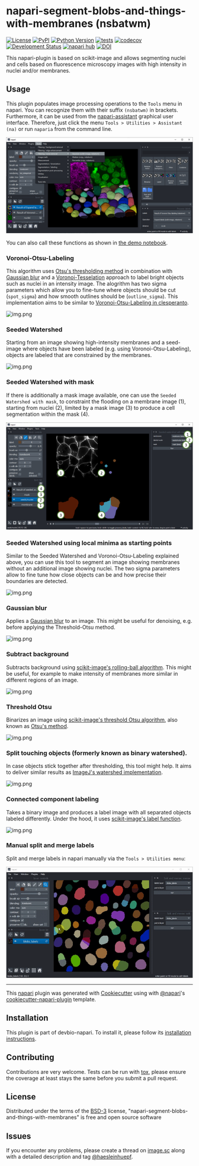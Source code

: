 # napari-segment-blobs-and-things-with-membranes (nsbatwm)

[![License](https://img.shields.io/pypi/l/napari-segment-blobs-and-things-with-membranes.svg?color=green)](https://github.com/haesleinhuepf/napari-segment-blobs-and-things-with-membranes/raw/master/LICENSE)
[![PyPI](https://img.shields.io/pypi/v/napari-segment-blobs-and-things-with-membranes.svg?color=green)](https://pypi.org/project/napari-segment-blobs-and-things-with-membranes)
[![Python Version](https://img.shields.io/pypi/pyversions/napari-segment-blobs-and-things-with-membranes.svg?color=green)](https://python.org)
[![tests](https://github.com/haesleinhuepf/napari-segment-blobs-and-things-with-membranes/workflows/tests/badge.svg)](https://github.com/haesleinhuepf/napari-segment-blobs-and-things-with-membranes/actions)
[![codecov](https://codecov.io/gh/haesleinhuepf/napari-segment-blobs-and-things-with-membranes/branch/master/graph/badge.svg)](https://codecov.io/gh/haesleinhuepf/napari-segment-blobs-and-things-with-membranes)
[![Development Status](https://img.shields.io/pypi/status/napari-segment-blobs-and-things-with-membranes.svg)](https://en.wikipedia.org/wiki/Software_release_life_cycle#Alpha)
[![napari hub](https://img.shields.io/endpoint?url=https://api.napari-hub.org/shields/napari-segment-blobs-and-things-with-membranes)](https://napari-hub.org/plugins/napari-segment-blobs-and-things-with-membranes)
[![DOI](https://zenodo.org/badge/DOI/10.5281/zenodo.7027634.svg)](https://doi.org/10.5281/zenodo.7027634)

This napari-plugin is based on scikit-image and allows segmenting nuclei and cells based on fluorescence microscopy images with high intensity in nuclei and/or membranes.

## Usage

This plugin populates image processing operations to the `Tools` menu in napari.
You can recognize them with their suffix `(nsbatwm)` in brackets.
Furthermore, it can be used from the [napari-assistant](https://www.napari-hub.org/plugins/napari-assistant) graphical user interface. 
Therefore, just click the menu `Tools > Utilities > Assistant (na)` or run `naparia` from the command line.

![img.png](https://github.com/haesleinhuepf/napari-segment-blobs-and-things-with-membranes/raw/main/docs/tools_menu_screenshot.png)

You can also call these functions as shown in [the demo notebook](https://github.com/haesleinhuepf/napari-segment-blobs-and-things-with-membranes/blob/main/docs/demo.ipynb).

### Voronoi-Otsu-Labeling

This algorithm uses [Otsu's thresholding method](https://ieeexplore.ieee.org/document/4310076) in combination with 
[Gaussian blur](https://scikit-image.org/docs/dev/api/skimage.filters.html#skimage.filters.gaussian) and a 
[Voronoi-Tesselation](https://en.wikipedia.org/wiki/Voronoi_diagram) 
approach to label bright objects such as nuclei in an intensity image. The alogrithm has two sigma parameters which allow
you to fine-tune where objects should be cut (`spot_sigma`) and how smooth outlines should be (`outline_sigma`).
This implementation aims to be similar to [Voronoi-Otsu-Labeling in clesperanto](https://github.com/clEsperanto/pyclesperanto_prototype/blob/master/demo/segmentation/voronoi_otsu_labeling.ipynb).

![img.png](https://github.com/haesleinhuepf/napari-segment-blobs-and-things-with-membranes/raw/main/docs/voronoi_otsu_labeling.png)

### Seeded Watershed

Starting from an image showing high-intensity membranes and a seed-image where objects have been labeled (e.g. using Voronoi-Otsu-Labeling),
objects are labeled that are constrained by the membranes.

![img.png](https://github.com/haesleinhuepf/napari-segment-blobs-and-things-with-membranes/raw/main/docs/seeded_watershed.png)

### Seeded Watershed with mask

If there is additionally a mask image available, one can use the `Seeded Watershed with mask`, to constraint the flooding 
on a membrane image (1), starting from nuclei (2), limited by a mask image (3) to produce a cell segmentation within the mask (4).

![img.png](https://github.com/haesleinhuepf/napari-segment-blobs-and-things-with-membranes/raw/main/docs/seeded_watershed_with_mask.png)

### Seeded Watershed using local minima as starting points

Similar to the Seeded Watershed and Voronoi-Otsu-Labeling explained above, you can use this tool to segment an image
showing membranes without an additional image showing nuclei. The two sigma parameters allow to fine tune how close 
objects can be and how precise their boundaries are detected.

![img.png](https://github.com/haesleinhuepf/napari-segment-blobs-and-things-with-membranes/raw/main/docs/local_minima_seeded_watershed.png)

### Gaussian blur

Applies a [Gaussian blur](https://scikit-image.org/docs/dev/api/skimage.filters.html#skimage.filters.gaussian) to an
image. This might be useful for denoising, e.g. before applying the Threshold-Otsu method.

![img.png](https://github.com/haesleinhuepf/napari-segment-blobs-and-things-with-membranes/raw/main/docs/gaussian_blur.png)

### Subtract background

Subtracts background using [scikit-image's rolling-ball algorithm](https://scikit-image.org/docs/stable/auto_examples/segmentation/plot_rolling_ball.html). 
This might be useful, for example to make intensity of membranes more similar in different regions of an image.

![img.png](https://github.com/haesleinhuepf/napari-segment-blobs-and-things-with-membranes/raw/main/docs/subtract_background.png)

### Threshold Otsu

Binarizes an image using [scikit-image's threshold Otsu algorithm](https://scikit-image.org/docs/dev/auto_examples/segmentation/plot_thresholding.html), also known as 
[Otsu's method](https://ieeexplore.ieee.org/document/4310076).

![img.png](https://github.com/haesleinhuepf/napari-segment-blobs-and-things-with-membranes/raw/main/docs/threshold_otsu.png)

### Split touching objects (formerly known as binary watershed).

In case objects stick together after thresholding, this tool might help.
It aims to deliver similar results as [ImageJ's watershed implementation](https://imagej.nih.gov/ij/docs/menus/process.html#watershed).

![img.png](https://github.com/haesleinhuepf/napari-segment-blobs-and-things-with-membranes/raw/main/docs/binary_watershed.png)

### Connected component labeling

Takes a binary image and produces a label image with all separated objects labeled differently. Under the hood, it uses
[scikit-image's label function](https://scikit-image.org/docs/dev/auto_examples/segmentation/plot_label.html).

![img.png](https://github.com/haesleinhuepf/napari-segment-blobs-and-things-with-membranes/raw/main/docs/connected_component_labeling.png)

### Manual split and merge labels

Split and merge labels in napari manually via the `Tools > Utilities menu`:

![](https://github.com/haesleinhuepf/napari-segment-blobs-and-things-with-membranes/raw/main/docs/split_and_merge_demo.gif)

----------------------------------

This [napari] plugin was generated with [Cookiecutter] using with [@napari]'s [cookiecutter-napari-plugin] template.

## Installation

This plugin is part of devbio-napari. To install it, please follow its [installation instructions](https://github.com/haesleinhuepf/devbio-napari#installation).

## Contributing

Contributions are very welcome. Tests can be run with [tox], please ensure
the coverage at least stays the same before you submit a pull request.

## License

Distributed under the terms of the [BSD-3] license,
"napari-segment-blobs-and-things-with-membranes" is free and open source software

## Issues

If you encounter any problems, please create a thread on [image.sc] along with a detailed description and tag [@haesleinhuepf].

[napari]: https://github.com/napari/napari
[Cookiecutter]: https://github.com/audreyr/cookiecutter
[@napari]: https://github.com/napari
[MIT]: http://opensource.org/licenses/MIT
[BSD-3]: http://opensource.org/licenses/BSD-3-Clause
[GNU GPL v3.0]: http://www.gnu.org/licenses/gpl-3.0.txt
[GNU LGPL v3.0]: http://www.gnu.org/licenses/lgpl-3.0.txt
[Apache Software License 2.0]: http://www.apache.org/licenses/LICENSE-2.0
[Mozilla Public License 2.0]: https://www.mozilla.org/media/MPL/2.0/index.txt
[cookiecutter-napari-plugin]: https://github.com/napari/cookiecutter-napari-plugin

[file an issue]: https://github.com/haesleinhuepf/napari-segment-blobs-and-things-with-membranes/issues

[napari]: https://github.com/napari/napari
[tox]: https://tox.readthedocs.io/en/latest/
[pip]: https://pypi.org/project/pip/
[PyPI]: https://pypi.org/

[image.sc]: https://image.sc
[@haesleinhuepf]: https://twitter.com/haesleinhuepf
